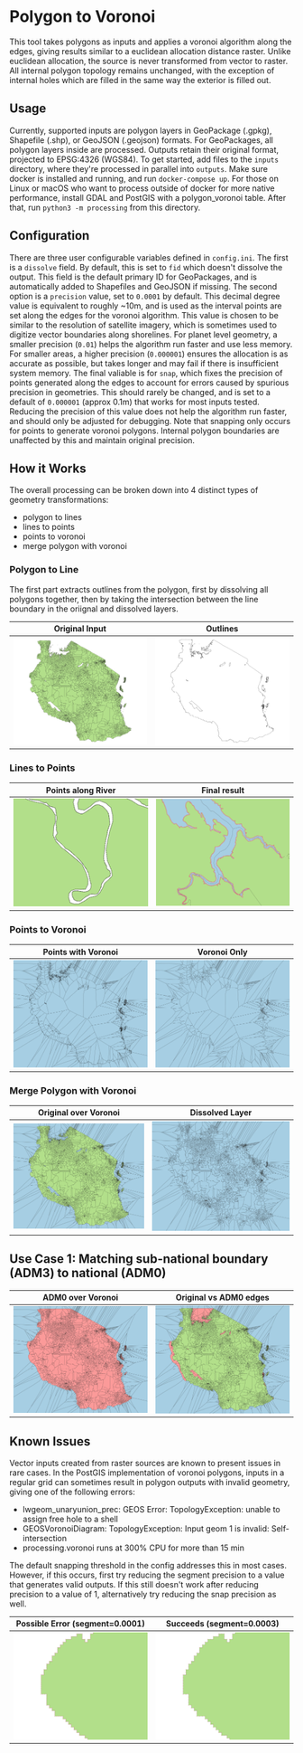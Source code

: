 # Polygon to Voronoi

This tool takes polygons as inputs and applies a voronoi algorithm along the edges, giving results similar to a euclidean allocation distance raster. Unlike euclidean allocation, the source is never transformed from vector to raster. All internal polygon topology remains unchanged, with the exception of internal holes which are filled in the same way the exterior is filled out.

## Usage

Currently, supported inputs are polygon layers in GeoPackage (.gpkg), Shapefile (.shp), or GeoJSON (.geojson) formats. For GeoPackages, all polygon layers inside are processed. Outputs retain their original format, projected to EPSG:4326 (WGS84). To get started, add files to the `inputs` directory, where they're processed in parallel into `outputs`. Make sure docker is installed and running, and run `docker-compose up`. For those on Linux or macOS who want to process outside of docker for more native performance, install GDAL and PostGIS with a polygon_voronoi table. After that, run `python3 -m processing` from this directory.

## Configuration

There are three user configurable variables defined in `config.ini`. The first is a `dissolve` field. By default, this is set to `fid` which doesn't dissolve the output. This field is the default primary ID for GeoPackages, and is automatically added to Shapefiles and GeoJSON if missing. The second option is a `precision` value, set to `0.0001` by default. This decimal degree value is equivalent to roughly ~10m, and is used as the interval points are set along the edges for the voronoi algorithm. This value is chosen to be similar to the resolution of satellite imagery, which is sometimes used to digitize vector boundaries along shorelines. For planet level geometry, a smaller precision (`0.01`) helps the algorithm run faster and use less memory. For smaller areas, a higher precision (`0.000001`) ensures the allocation is as accurate as possible, but takes longer and may fail if there is insufficient system memory. The final valiable is for `snap`, which fixes the precision of points generated along the edges to account for errors caused by spurious precision in geometries. This should rarely be changed, and is set to a default of `0.000001` (approx 0.1m) that works for most inputs tested. Reducing the precision of this value does not help the algorithm run faster, and should only be adjusted for debugging. Note that snapping only occurs for points to generate voronoi polygons. Internal polygon boundaries are unaffected by this and maintain original precision.

## How it Works

The overall processing can be broken down into 4 distinct types of geometry transformations:

- polygon to lines
- lines to points
- points to voronoi
- merge polygon with voronoi

### Polygon to Line

The first part extracts outlines from the polygon, first by dissolving all polygons together, then by taking the intersection between the line boundary in the oriignal and dissolved layers.

|   Original Input    |      Outlines       |
| :-----------------: | :-----------------: |
| ![](img/tza_01.png) | ![](img/tza_02.png) |

### Lines to Points

| Points along River  |    Final result     |
| :-----------------: | :-----------------: |
| ![](img/tza_03.png) | ![](img/tza_04.png) |

### Points to Voronoi

| Points with Voronoi |    Voronoi Only     |
| :-----------------: | :-----------------: |
| ![](img/tza_05.png) | ![](img/tza_06.png) |

### Merge Polygon with Voronoi

| Original over Voronoi |   Dissolved Layer   |
| :-------------------: | :-----------------: |
|  ![](img/tza_07.png)  | ![](img/tza_08.png) |

## Use Case 1: Matching sub-national boundary (ADM3) to national (ADM0)

|  ADM0 over Voronoi  | Original vs ADM0 edges |
| :-----------------: | :--------------------: |
| ![](img/tza_09.png) |  ![](img/tza_10.png)   |

## Known Issues

Vector inputs created from raster sources are known to present issues in rare cases. In the PostGIS implementation of voronoi polygons, inputs in a regular grid can sometimes result in polygon outputs with invalid geometry, giving one of the following errors:

- lwgeom_unaryunion_prec: GEOS Error: TopologyException: unable to assign free hole to a shell
- GEOSVoronoiDiagram: TopologyException: Input geom 1 is invalid: Self-intersection
- processing.voronoi runs at 300% CPU for more than 15 min

The default snapping threshold in the config addresses this in most cases. However, if this occurs, first try reducing the segment precision to a value that generates valid outputs. If this still doesn't work after reducing precision to a value of 1, alternatively try reducing the snap precision as well.

| Possible Error (segment=0.0001) | Succeeds (segment=0.0003) |
| :-----------------------------: | :-----------------------: |
|       ![](img/err_01.png)       |    ![](img/err_02.png)    |
